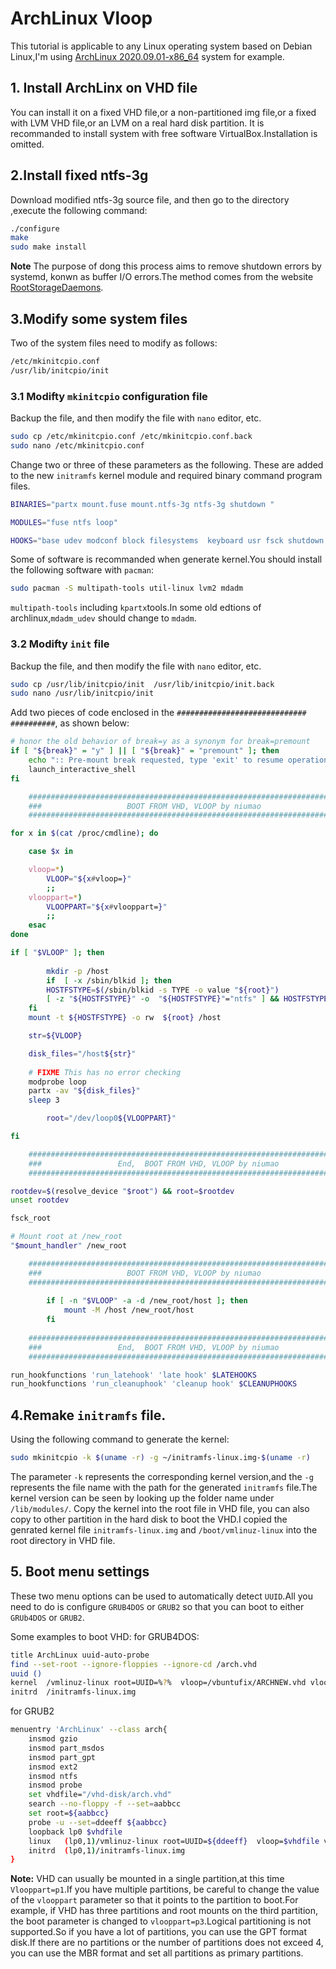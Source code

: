 # ArchLinux Vloop
This tutorial is applicable to any Linux operating system based on Debian Linux,I'm using [ArchLinux 2020.09.01-x86_64](https://www.archlinux.org/) system for example.
## 1. Install ArchLinx on VHD file
You can install it on a fixed VHD file,or a non-partitioned img file,or a fixed with LVM VHD file,or an LVM on a real hard disk partition.
It is recommanded to install system with free software VirtualBox.Installation is omitted.
## 2.Install fixed ntfs-3g
Download modified ntfs-3g source file, and then go to the directory ,execute the following command:
```bash
./configure
make 
sudo make install
```
**Note** The purpose of dong this process aims to remove shutdown errors by systemd, konwn as buffer I/O errors.The method comes from the website [RootStorageDaemons](http://www.freedesktop.org/wiki/Software/systemd/RootStorageDaemons/).
## 3.Modify some system files
Two of the system files need to modify as follows:
```bash
/etc/mkinitcpio.conf
/usr/lib/initcpio/init 
```
### 3.1 Modifty `mkinitcpio` configuration file
Backup the file, and then modify the file with `nano` editor, etc.
```bash
sudo cp /etc/mkinitcpio.conf /etc/mkinitcpio.conf.back
sudo nano /etc/mkinitcpio.conf
```
Change two or three of these parameters as the following. These are added to the new `initramfs` kernel module and required binary command program files.
```bash
BINARIES="partx mount.fuse mount.ntfs-3g ntfs-3g shutdown "

MODULES="fuse ntfs loop"

HOOKS="base udev modconf block filesystems  keyboard usr fsck shutdown "
```
Some of software is recommanded when generate kernel.You should install the following software with `pacman`:
```bash
sudo pacman -S multipath-tools util-linux lvm2 mdadm
```
`multipath-tools` including `kpartx`tools.In some old edtions of archlinux,`mdadm_udev` should change to `mdadm`.
### 3.2 Modifty `init` file
Backup the file, and then modify the file with `nano` editor, etc.
```bash
sudo cp /usr/lib/initcpio/init  /usr/lib/initcpio/init.back
sudo nano /usr/lib/initcpio/init 
```
Add two pieces of code enclosed in the `############################# ##########`, as shown below:
```bash
# honor the old behavior of break=y as a synonym for break=premount
if [ "${break}" = "y" ] || [ "${break}" = "premount" ]; then
    echo ":: Pre-mount break requested, type 'exit' to resume operation"
    launch_interactive_shell
fi

	########################################################################
	###                   BOOT FROM VHD, VLOOP by niumao                 ###
	########################################################################

for x in $(cat /proc/cmdline); do

	case $x in

	vloop=*)
		VLOOP="${x#vloop=}"
		;;
	vlooppart=*)
		VLOOPPART="${x#vlooppart=}"
		;;	
	esac
done

if [ "$VLOOP" ]; then
		
        mkdir -p /host
        if  [ -x /sbin/blkid ]; then
		HOSTFSTYPE=$(/sbin/blkid -s TYPE -o value "${root}")
		[ -z "${HOSTFSTYPE}" -o  "${HOSTFSTYPE}"="ntfs" ] && HOSTFSTYPE="ntfs-3g"
	fi
	mount -t ${HOSTFSTYPE} -o rw  ${root} /host

	str=${VLOOP}

	disk_files="/host${str}"			
		
	# FIXME This has no error checking
	modprobe loop
	partx -av "${disk_files}"
	sleep 3

       	root="/dev/loop0${VLOOPPART}"

fi 

  	########################################################################
	###                 End,  BOOT FROM VHD, VLOOP by niumao             ###
	########################################################################

rootdev=$(resolve_device "$root") && root=$rootdev
unset rootdev

fsck_root

# Mount root at /new_root
"$mount_handler" /new_root

	########################################################################
	###                   BOOT FROM VHD, VLOOP by niumao                 ###
	########################################################################
		
		if [ -n "$VLOOP" -a -d /new_root/host ]; then
			mount -M /host /new_root/host
		fi
	
  	########################################################################
	###                 End,  BOOT FROM VHD, VLOOP by niumao             ###
	########################################################################

run_hookfunctions 'run_latehook' 'late hook' $LATEHOOKS
run_hookfunctions 'run_cleanuphook' 'cleanup hook' $CLEANUPHOOKS
```
## 4.Remake `initramfs` file.
Using the following command to generate the kernel:
```bash
sudo mkinitcpio -k $(uname -r) -g ~/initramfs-linux.img-$(uname -r)
```
The parameter `-k` represents the corresponding kernel version,and the `-g` represents the file name with the path for the generated `initramfs` file.The kernel version can be seen by looking up the folder name under `/lib/modules/`.
Copy the kernel into the root file in VHD file, you can also copy to other partition in the hard disk to boot the VHD.I copied the genrated kernel file `initramfs-linux.img` and `/boot/vmlinuz-linux` into the root directory in VHD file.
## 5. Boot menu settings
These two menu options can be used to automatically detect `UUID`.All you need to do is configure `GRUB4DOS` or `GRUB2` so that you can boot to either `GRUb4DOS` or `GRUB2`.

Some examples to boot VHD:
for GRUB4DOS:
```bash
title ArchLinux uuid-auto-probe
find --set-root --ignore-floppies --ignore-cd /arch.vhd
uuid ()
kernel  /vmlinuz-linux root=UUID=%?%  vloop=/vbuntufix/ARCHNEW.vhd vlooppart=p1
initrd  /initramfs-linux.img
```

for GRUB2
```bash
menuentry 'ArchLinux' --class arch{
	insmod gzio
	insmod part_msdos
	insmod part_gpt
	insmod ext2
	insmod ntfs
	insmod probe
    set vhdfile="/vhd-disk/arch.vhd"
	search --no-floppy -f --set=aabbcc 
	set root=${aabbcc}
	probe -u --set=ddeeff ${aabbcc}
    loopback lp0 $vhdfile
	linux	(lp0,1)/vmlinuz-linux root=UUID=${ddeeff}  vloop=$vhdfile vlooppart=p1
	initrd	(lp0,1)/initramfs-linux.img
}
```
**Note:** VHD can usually be mounted in a single partition,at this time `Vlooppart=p1`.If you have multiple partitions, be careful to change the value of the `vlooppart` parameter so that it points to the partition to boot.For example, if VHD has three partitions and root mounts on the third partition, the boot parameter is changed to `vlooppart=p3`.Logical partitioning is not supported.So if you have a lot of partitions, you can use the GPT format disk.If there are no partitions or the number of partitions does not exceed 4, you can use the MBR format and set all partitions as primary partitions.

